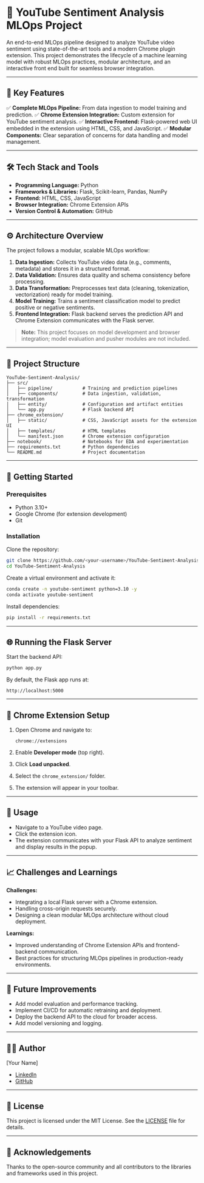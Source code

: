 # 🎥 YouTube Sentiment Analysis MLOps Project

An end-to-end MLOps pipeline designed to analyze YouTube video sentiment using state-of-the-art tools and a modern Chrome plugin extension. This project demonstrates the lifecycle of a machine learning model with robust MLOps practices, modular architecture, and an interactive front end built for seamless browser integration.

---

## 🌟 Key Features

✅ **Complete MLOps Pipeline:** From data ingestion to model training and prediction.
✅ **Chrome Extension Integration:** Custom extension for YouTube sentiment analysis.
✅ **Interactive Frontend:** Flask-powered web UI embedded in the extension using HTML, CSS, and JavaScript.
✅ **Modular Components:** Clear separation of concerns for data handling and model management.

---

## 🛠️ Tech Stack and Tools

* **Programming Language:** Python
* **Frameworks & Libraries:** Flask, Scikit-learn, Pandas, NumPy
* **Frontend:** HTML, CSS, JavaScript
* **Browser Integration:** Chrome Extension APIs
* **Version Control & Automation:** GitHub

---

## ⚙️ Architecture Overview

The project follows a modular, scalable MLOps workflow:

1. **Data Ingestion:**
   Collects YouTube video data (e.g., comments, metadata) and stores it in a structured format.
2. **Data Validation:**
   Ensures data quality and schema consistency before processing.
3. **Data Transformation:**
   Preprocesses text data (cleaning, tokenization, vectorization) ready for model training.
4. **Model Training:**
   Trains a sentiment classification model to predict positive or negative sentiments.
5. **Frontend Integration:**
   Flask backend serves the prediction API and Chrome Extension communicates with the Flask server.

> **Note:** This project focuses on model development and browser integration; model evaluation and pusher modules are not included.

---

## 📂 Project Structure

```
YouTube-Sentiment-Analysis/
├── src/
│   ├── pipeline/           # Training and prediction pipelines
│   ├── components/         # Data ingestion, validation, transformation
│   ├── entity/             # Configuration and artifact entities
│   └── app.py              # Flask backend API
├── chrome_extension/
│   ├── static/             # CSS, JavaScript assets for the extension UI
│   ├── templates/          # HTML templates
│   └── manifest.json       # Chrome extension configuration
├── notebook/               # Notebooks for EDA and experimentation
├── requirements.txt        # Python dependencies
└── README.md               # Project documentation
```

---

## 🚀 Getting Started

### Prerequisites

* Python 3.10+
* Google Chrome (for extension development)
* Git

### Installation

Clone the repository:

```bash
git clone https://github.com/<your-username>/YouTube-Sentiment-Analysis.git
cd YouTube-Sentiment-Analysis
```

Create a virtual environment and activate it:

```bash
conda create -n youtube-sentiment python=3.10 -y
conda activate youtube-sentiment
```

Install dependencies:

```bash
pip install -r requirements.txt
```

---

## 🌐 Running the Flask Server

Start the backend API:

```bash
python app.py
```

By default, the Flask app runs at:

```
http://localhost:5000
```

---

## 🧩 Chrome Extension Setup

1. Open Chrome and navigate to:

   ```
   chrome://extensions
   ```
2. Enable **Developer mode** (top right).
3. Click **Load unpacked**.
4. Select the `chrome_extension/` folder.
5. The extension will appear in your toolbar.

---

## 🧪 Usage

* Navigate to a YouTube video page.
* Click the extension icon.
* The extension communicates with your Flask API to analyze sentiment and display results in the popup.

---

## 📈 Challenges and Learnings

**Challenges:**

* Integrating a local Flask server with a Chrome extension.
* Handling cross-origin requests securely.
* Designing a clean modular MLOps architecture without cloud deployment.

**Learnings:**

* Improved understanding of Chrome Extension APIs and frontend-backend communication.
* Best practices for structuring MLOps pipelines in production-ready environments.

---

## 🚀 Future Improvements

* Add model evaluation and performance tracking.
* Implement CI/CD for automatic retraining and deployment.
* Deploy the backend API to the cloud for broader access.
* Add model versioning and logging.

---

## 👨‍💻 Author

\[Your Name]

* [LinkedIn](https://www.linkedin.com/in/lakshay-goel-b10878326)
* [GitHub](https://github.com/Lakshaygoel4321)

---

## 📝 License

This project is licensed under the MIT License. See the [LICENSE](LICENSE) file for details.

---

## 🎉 Acknowledgements

Thanks to the open-source community and all contributors to the libraries and frameworks used in this project.
